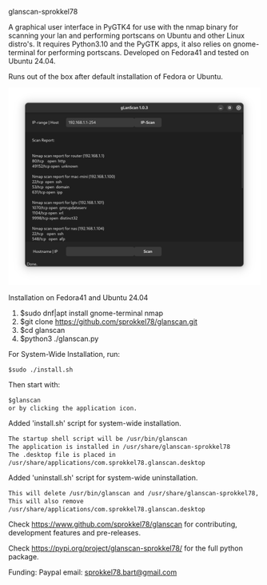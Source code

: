 glanscan-sprokkel78

A graphical user interface in PyGTK4 for use with the nmap binary for scanning your lan and performing portscans
on Ubuntu and other Linux distro's. 
It requires Python3.10 and the PyGTK apps, it also relies on gnome-terminal for performing portscans. 
Developed on Fedora41 and tested on Ubuntu 24.04.

Runs out of the	box after default installation of Fedora or Ubuntu.

![Screenshot](https://github.com/sprokkel78/glanscan/blob/develop/screenshots/glanscan-1.png)

Installation on Fedora41 and Ubuntu 24.04
1. $sudo dnf|apt install gnome-terminal nmap
2. $git clone https://github.com/sprokkel78/glanscan.git
3. $cd glanscan
4. $python3 ./glanscan.py

For System-Wide Installation, run:

    $sudo ./install.sh

Then start with:

    $glanscan
    or by clicking the application icon.

Added 'install.sh' script for system-wide installation.

    The startup shell script will be /usr/bin/glanscan
    The application is installed in /usr/share/glanscan-sprokkel78
    The .desktop file is placed in /usr/share/applications/com.sprokkel78.glanscan.desktop

Added 'uninstall.sh' script for system-wide uninstallation.

    This will delete /usr/bin/glanscan and /usr/share/glanscan-sprokkel78, This will also remove /usr/share/applications/com.sprokkel78.glanscan.desktop

Check https://www.github.com/sprokkel78/glanscan for contributing, development features and pre-releases.

Check https://pypi.org/project/glanscan-sprokkel78/ for the full python package.

Funding: Paypal email: sprokkel78.bart@gmail.com
